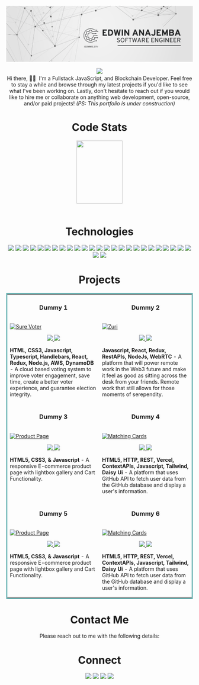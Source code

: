 
<!-- -
anajembaedwin/anajembaedwin is a ✨ special ✨ repository because its `README.md` (this file) appears on your GitHub profile.
You can click the Preview link to take a look at your changes.
- -->

![anajembaedwin's GitHub Banner](./images/edwin_anajemba_banner.png)

<p align="center">
    <img src="https://readme-typing-svg.herokuapp.com?size=35&duration=5500&color=164C78&vCenter=true&center=true&width=460&lines=I'm+Edwin+Sommie;A+Software+Developer">
<br>
Hi there, 👋🏽&nbsp I'm a Fullstack JavaScript, and Blockchain Developer. Feel free to stay a while and browse through my latest projects if you'd like to see what I've been working on. Lastly, don't hesitate to reach out if you would like to hire me or collaborate on anything web development, open-source, and/or paid projects! <em>(PS: This portfolio is under construction)</em>
</p>

<!-- SOCIALS
<h1 align="center">Contact Me</h1>
  <p align="center">   
    <a href="https://www.linkedin.com/in/anajembaedwin/"><img src="https://img.shields.io/badge/LinkedIn-164C78?style=plastic&logo=linkedin" height=25></a>
    <a href="mailto:anajembaedwin@gmail.com"><img src="https://img.shields.io/badge/Email-164C78?style=plastic&logo=gmail" height=25></a>
    <a href="https://twitter.com/edwin_somto"><img src="https://img.shields.io/badge/Twitter-164C78?&style=plastic&logo=twitter" height=25></a>   
    <a href="https://www.codewars.com/users/iSommie"><img src="https://img.shields.io/badge/Codewars-164C78?style=plastic&logo=Codewars&logoColor=B1361E" height=25></a>
  </p> -->
  
 <!-- Stats -->
  <h1 align="center">Code Stats</h1>
<div align="center">
 <img width="49.5%" height="170px" src="http://github-readme-streak-stats.herokuapp.com?user=anajembaedwin&theme=react&date_format=M%20j%5B%2C%20Y%5D&fire=FFFEFE&currStreakNum=FFFEFE&dates=FFFEFE&background=0D1117&ring=5BCDEC&sideNums=FFFEFE" />
</div>
</br>

<h1 align="center">Technologies</h1>
   <p align="center">
      <img src="https://img.shields.io/badge/HTML5-E34F26?style=plastic&logo=html5" height=25>
      <img src="https://img.shields.io/badge/CSS3-1572B6?style=plastic&logo=css3&logoColor=2388C3" height=25>
      <img src="https://img.shields.io/badge/SaSS-CD6799?style=plastic&logo=sass" height=25>
      <img src="https://img.shields.io/badge/Bootstrap-563D7C?style=plastic&logo=bootstrap" height=25>
      <img src="https://img.shields.io/badge/JavaScript-F7DF1E?style=plastic&logo=javascript" height=25>
      <img src="https://img.shields.io/badge/Node.js-164C78?style=plastic&logo=nodedotjs" height=25>
      <img src="https://img.shields.io/badge/React-61DAFB?style=plastic&logo=react" height=25>
      <img src="https://img.shields.io/badge/Express.js-000000?style=plastic&logo=express&logoColor=000000" height=25>
      <img src="https://img.shields.io/badge/MongoDB-47A248?style=plastic&logo=mongodb" height=25>
      <img src="https://img.shields.io/badge/Redux-764ABC?style=plastic&logo=redux&logoColor=764ABC" height=25>
      <img src="https://img.shields.io/badge/Typescript-007ACC?style=plastic&logo=typescript" height=25>
      <img src="https://img.shields.io/badge/Figma-2B2D42?style=plastic&logo=figma" height=25>
      <img src="https://img.shields.io/badge/Json-01B0F0?style=plastic&logo=json" height=25>
      <img src="https://img.shields.io/badge/Visual_Studio-164C78?style=plastic&logo=visual%20studio&logoColor=007ACC" height=25>
      <img src="https://img.shields.io/badge/GIT-164C78?style=plastic&logo=git" height=25>
      <img src="https://img.shields.io/badge/Firebase-164C78?style=plastic&logo=firebase" height=25>
      <img src="https://img.shields.io/badge/AWS-164C78?style=plastic&logo=amazon" height=25>
      <img src="https://img.shields.io/badge/Webpack-164C78?style=plastic&logo=webpack" height=25>
      <img src="https://img.shields.io/badge/Jira-164C78?style=plastic&logo=jiraSoftware" height=25>
      <img src="https://img.shields.io/badge/Ethereum-9B9B9B?style=plastic&logo=ethereum" height=25>
      <img src="https://img.shields.io/badge/Web3.js-46BDD7?style=plastic&logo=javascript" height=25>
      <img src="https://img.shields.io/badge/Truffle-F9A623?style=plastic&logo=truffle" height=25>
      <img src="https://img.shields.io/badge/Ganache-6E4C13?style=plastic&logo=ganache" height=25>
      <img src="https://img.shields.io/badge/MetaMask-E85317?style=plastic&logo=metamask" height=25>
      <img src="https://img.shields.io/badge/Solidity-0E7FBF?style=plastic&logo=solidity" height=25>
      <img src="https://img.shields.io/badge/Remix-000000?style=plastic&logo=remix" height=25>
      <img src="https://img.shields.io/badge/NextJS-000000?style=plastic&logo=next.js" height=25>
    </p>
    <h1 align="center">Projects</h1>
<table bordercolor="#66b2b2">
  
  <tr>
    <td width="50%" valign="top">
      <h3 align="center">Dummy 1</h3>
        <br />
        <a target="_blank" href="#">
            <img src="./images/surevoter.gif" width="100%" alt="Sure Voter"/>
        </a>
        <br />
        <p align="center">
            
  <a href="#" target="_blank">
     <img src="https://img.shields.io/badge/Repo-164C78?style=plastic&logo=github" height=25>
  </a>      
  <a href="#" target="_blank">
   <img src="https://img.shields.io/badge/Website-164C78?style=plastic&logo=wordpress" height=25>
  </a>  
      </p>
        <p><strong>HTML, CSS3, Javascript, Typescript, Handlebars, React, Redux, Node.js, AWS, DynamoDB </strong> - A cloud based voting system to improve voter engagement, save time, create a better voter experience, and guarantee election integrity.</p>
    </td>
    <td width="50%" valign="top">
      <h3 align="center">Dummy 2</h3>
        <br />
      <a target="_blank" href="#">
            <img src="./images/zurichat.gif" width="100%"  alt="Zuri"/>
        </a>
        <br />
        <p align="center">
          
  <a href="#" target="_blank">
     <img src="https://img.shields.io/badge/Repo-164C78?style=plastic&logo=github" height=25>
  </a>
  <a href="#" target="blank">
   <img src="https://img.shields.io/badge/Website-164C78?style=plastic&logo=wordpress" height=25>
  </a> 
      </p>
        <p><strong>Javascript, React, Redux, RestAPIs, NodeJs, WebRTC </strong> - A platform that will power remote work in the Web3 future and make it feel as good as sitting across the desk from your friends. Remote work that still allows for those moments of serependity.</p>
    </td>
  </tr>
  
  <tr>
    <td width="50%" valign="top">
      <h3 align="center">Dummy 3</h3>
      <br />
        <a target="_blank" href="#">
           <img src="./images/productPage.gif" width="100%" alt="Product Page"/>
        </a>
      <br />
   <p align="center">   
   <a href="#" target="_blank">
     <img src="https://img.shields.io/badge/Repo-164C78?style=plastic&logo=github" height=25>
  </a>
  <a href="#" target="blank">
   <img src="https://img.shields.io/badge/Website-164C78?style=plastic&logo=wordpress" height=25>
  </a> 
      </p>
        <p><strong>HTML5, CSS3, & Javascript</strong> - A responsive E-commerce product page with lightbox gallery and Cart Functionality.</p>
    </td>
    <td width="50%" valign="top">
        <h3 align="center">Dummy 4</h3>
        <br />
        <a target="_blank" href="#">
          <img src="./images/devfinder.gif" width="100%" alt="Matching Cards"/>
        </a>
        <br />
         <p align="center">   
   <a href="#" target="_blank">
     <img src="https://img.shields.io/badge/Repo-164C78?style=plastic&logo=github" height=25>
  </a>
  <a href="#" target="blank">
   <img src="https://img.shields.io/badge/Website-164C78?style=plastic&logo=wordpress" height=25>
  </a>
      </p>
        <p><strong>HTML5, HTTP, REST, Vercel, ContextAPIs, Javascript, Tailwind, Daisy Ui </strong>
            -  A platform that uses GitHub API to fetch user data from the GitHub database and display a user's information.</p>
    </td>
  </tr>
    
   <tr>
    <td width="50%" valign="top">
      <h3 align="center">Dummy 5</h3>
      <br />
        <a target="_blank" href="#">
           <img src="./images/productPage.gif" width="100%" alt="Product Page"/>
        </a>
      <br />
   <p align="center">   
   <a href="#" target="_blank">
     <img src="https://img.shields.io/badge/Repo-164C78?style=plastic&logo=github" height=25>
  </a>
  <a href="#" target="blank">
   <img src="https://img.shields.io/badge/Website-164C78?style=plastic&logo=wordpress" height=25>
  </a> 
      </p>
        <p><strong>HTML5, CSS3, & Javascript</strong> - A responsive E-commerce product page with lightbox gallery and Cart Functionality.</p>
    </td>
    <td width="50%" valign="top">
        <h3 align="center">Dummy 6</h3>
        <br />
        <a target="_blank" href="#">
          <img src="./images/devfinder.gif" width="100%" alt="Matching Cards"/>
        </a>
        <br />
         <p align="center">   
   <a href="#" target="_blank">
     <img src="https://img.shields.io/badge/Repo-164C78?style=plastic&logo=github" height=25>
  </a>
  <a href="#" target="blank">
   <img src="https://img.shields.io/badge/Website-164C78?style=plastic&logo=wordpress" height=25>
  </a>
      </p>
        <p><strong>HTML5, HTTP, REST, Vercel, ContextAPIs, Javascript, Tailwind, Daisy Ui </strong>
            -  A platform that uses GitHub API to fetch user data from the GitHub database and display a user's information.</p>
    </td>
  </tr>
    
</table>


<!-- SOCIALS -->
<h1 align="center">Contact Me</h1>
<p align="center">
    Please reach out to me with the following details:
<!-- <form>
  <label for="name">Name:</label><br>
  <label for="email">Email:</label><br>
  <label for="subject">Subject:</label><br>
  <label for="message">Message:</label><br>
</form>

</p>
  <p align="center">   
    <a href="https://www.linkedin.com/in/anajembaedwin/"><img src="https://img.shields.io/badge/LinkedIn-164C78?style=plastic&logo=linkedin" height=25></a>
    <a href="mailto:anajembaedwin@gmail.com"><img src="https://img.shields.io/badge/Email-164C78?style=plastic&logo=gmail" height=25></a>
    <a href="https://twitter.com/edwin_somto"><img src="https://img.shields.io/badge/Twitter-164C78?&style=plastic&logo=twitter" height=25></a>   
    <a href="https://www.codewars.com/users/iSommie"><img src="https://img.shields.io/badge/Codewars-164C78?style=plastic&logo=Codewars&logoColor=B1361E" height=25></a>
  </p> -->

  
<h1 align="center">Connect</h1>
  <p align="center">   
    <a href="https://www.linkedin.com/in/anajembaedwin/"><img src="https://img.shields.io/badge/LinkedIn-164C78?style=plastic&logo=linkedin" height=25></a>
    <a href="mailto:anajembaedwin@gmail.com"><img src="https://img.shields.io/badge/Email-164C78?style=plastic&logo=gmail" height=25></a>
    <a href="https://twitter.com/edwin_somto"><img src="https://img.shields.io/badge/Twitter-164C78?&style=plastic&logo=twitter" height=25></a>   
    <a href="https://www.codewars.com/users/iSommie"><img src="https://img.shields.io/badge/Codewars-164C78?style=plastic&logo=Codewars&logoColor=B1361E" height=25></a>
  </p>
